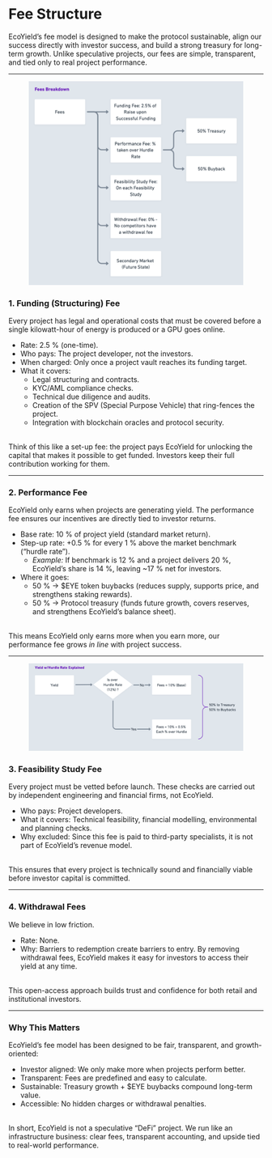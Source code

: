 # Fee Structure

EcoYield’s fee model is designed to make the protocol sustainable, align our success directly with investor success, and build a strong treasury for long-term growth. Unlike speculative projects, our fees are simple, transparent, and tied only to real project performance.

***

<figure><img src="../.gitbook/assets/Screenshot 2025-09-06 at 00.44.24.png" alt=""><figcaption></figcaption></figure>

### 1. Funding (Structuring) Fee

Every project has legal and operational costs that must be covered before a single kilowatt-hour of energy is produced or a GPU goes online.

* Rate: 2.5 % (one-time).
* Who pays: The project developer, not the investors.
* When charged: Only once a project vault reaches its funding target.
* What it covers:
  * Legal structuring and contracts.
  * KYC/AML compliance checks.
  * Technical due diligence and audits.
  * Creation of the SPV (Special Purpose Vehicle) that ring-fences the project.
  * Integration with blockchain oracles and protocol security.

\
Think of this like a set-up fee: the project pays EcoYield for unlocking the capital that makes it possible to get funded. Investors keep their full contribution working for them.

***

### 2. Performance Fee

EcoYield only earns when projects are generating yield. The performance fee ensures our incentives are directly tied to investor returns.

* Base rate: 10 % of project yield (standard market return).
* Step-up rate: +0.5 % for every 1 % above the market benchmark (“hurdle rate”).
  * _Example:_ If benchmark is 12 % and a project delivers 20 %, EcoYield’s share is 14 %, leaving \~17 % net for investors.
* Where it goes:
  * 50 % → $EYE token buybacks (reduces supply, supports price, and strengthens staking rewards).
  * 50 % → Protocol treasury (funds future growth, covers reserves, and strengthens EcoYield’s balance sheet).

\
This means EcoYield only earns more when you earn more, our performance fee grows _in line_ with project success.

***

<figure><img src="../.gitbook/assets/Screenshot 2025-09-06 at 00.47.24.png" alt=""><figcaption></figcaption></figure>

### 3. Feasibility Study Fee

Every project must be vetted before launch. These checks are carried out by independent engineering and financial firms, not EcoYield.

* Who pays: Project developers.
* What it covers: Technical feasibility, financial modelling, environmental and planning checks.
* Why excluded: Since this fee is paid to third-party specialists, it is not part of EcoYield’s revenue model.

\
This ensures that every project is technically sound and financially viable before investor capital is committed.

***

### 4. Withdrawal Fees

We believe in low friction.

* Rate: None.
* Why: Barriers to redemption create barriers to entry. By removing withdrawal fees, EcoYield makes it easy for investors to access their yield at any time.

\
This open-access approach builds trust and confidence for both retail and institutional investors.

***

### Why This Matters

EcoYield’s fee model has been designed to be fair, transparent, and growth-oriented:

* Investor aligned: We only make more when projects perform better.
* Transparent: Fees are predefined and easy to calculate.
* Sustainable: Treasury growth + $EYE buybacks compound long-term value.
* Accessible: No hidden charges or withdrawal penalties.

\
&#x20;In short, EcoYield is not a speculative “DeFi” project. We run like an infrastructure business: clear fees, transparent accounting, and upside tied to real-world performance.

